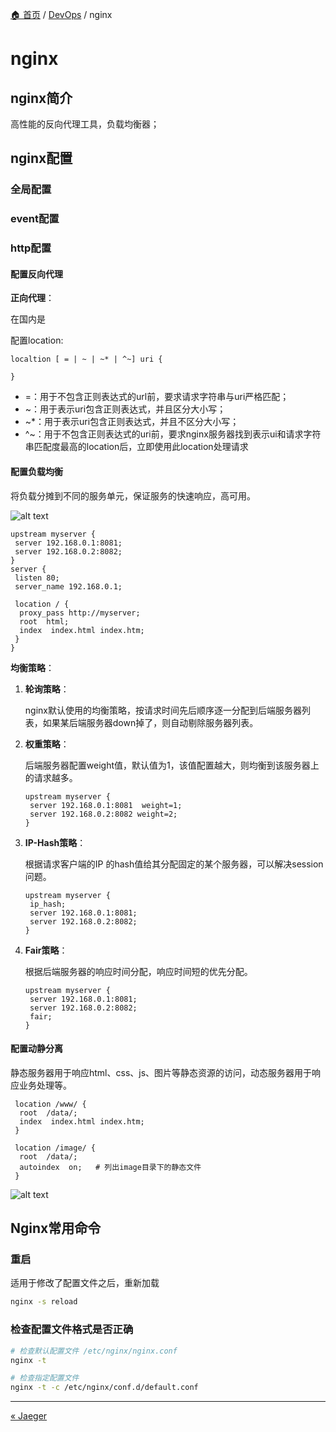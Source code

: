 [🏠 首页](../_index.md) / [DevOps](_index.md) / nginx

# nginx

## nginx简介

高性能的反向代理工具，负载均衡器；

## nginx配置

### 全局配置

### event配置

### http配置

#### 配置反向代理

**正向代理**：

在国内是

配置location:

```nginx
localtion [ = | ~ | ~* | ^~] uri {

}
```

- =：用于不包含正则表达式的url前，要求请求字符串与uri严格匹配；
- ~：用于表示uri包含正则表达式，并且区分大小写；
- ~*：用于表示uri包含正则表达式，并且不区分大小写；
- ^~：用于不包含正则表达式的uri前，要求nginx服务器找到表示ui和请求字符串匹配度最高的location后，立即使用此location处理请求

#### 配置负载均衡

将负载分摊到不同的服务单元，保证服务的快速响应，高可用。

![alt text](https://images.pding.top/2025/03/202503111815006.png)

```nginx
upstream myserver {
 server 192.168.0.1:8081;
 server 192.168.0.2:8082;
}
server {
 listen 80;
 server_name 192.168.0.1;
 
 location / {
  proxy_pass http://myserver;
  root  html;
  index  index.html index.htm;
 }
}
```

**均衡策略**：

1. **轮询策略**：

   nginx默认使用的均衡策略，按请求时间先后顺序逐一分配到后端服务器列表，如果某后端服务器down掉了，则自动剔除服务器列表。

2. **权重策略**：

   后端服务器配置weight值，默认值为1，该值配置越大，则均衡到该服务器上的请求越多。

   ```nginx
   upstream myserver {
    server 192.168.0.1:8081  weight=1;
    server 192.168.0.2:8082 weight=2;
   }
   ```

3. **IP-Hash策略**：

   根据请求客户端的IP 的hash值给其分配固定的某个服务器，可以解决session问题。

   ```nginx
   upstream myserver {
    ip_hash;
    server 192.168.0.1:8081;
    server 192.168.0.2:8082;
   }
   ```

4. **Fair策略**：

   根据后端服务器的响应时间分配，响应时间短的优先分配。

   ```nginx
   upstream myserver {
    server 192.168.0.1:8081;
    server 192.168.0.2:8082;
    fair;
   }
   ```

#### 配置动静分离

静态服务器用于响应html、css、js、图片等静态资源的访问，动态服务器用于响应业务处理等。

```nginx
 location /www/ {
  root  /data/;
  index  index.html index.htm;
 }
 
 location /image/ {
  root  /data/;
  autoindex  on;   # 列出image目录下的静态文件
 }
```

![alt text](https://images.pding.top/2025/03/202503111815237.png)

## Nginx常用命令

### 重启

适用于修改了配置文件之后，重新加载

```bash
nginx -s reload
```

### 检查配置文件格式是否正确

```bash
# 检查默认配置文件 /etc/nginx/nginx.conf
nginx -t

# 检查指定配置文件
nginx -t -c /etc/nginx/conf.d/default.conf
```

---
[« Jaeger](jeager.md)
